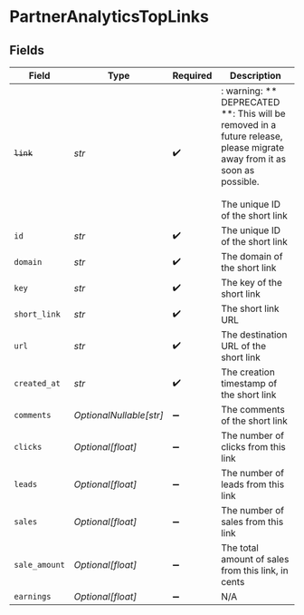 # PartnerAnalyticsTopLinks


## Fields

| Field                                                                                                                                                    | Type                                                                                                                                                     | Required                                                                                                                                                 | Description                                                                                                                                              |
| -------------------------------------------------------------------------------------------------------------------------------------------------------- | -------------------------------------------------------------------------------------------------------------------------------------------------------- | -------------------------------------------------------------------------------------------------------------------------------------------------------- | -------------------------------------------------------------------------------------------------------------------------------------------------------- |
| ~~`link`~~                                                                                                                                               | *str*                                                                                                                                                    | :heavy_check_mark:                                                                                                                                       | : warning: ** DEPRECATED **: This will be removed in a future release, please migrate away from it as soon as possible.<br/><br/>The unique ID of the short link |
| `id`                                                                                                                                                     | *str*                                                                                                                                                    | :heavy_check_mark:                                                                                                                                       | The unique ID of the short link                                                                                                                          |
| `domain`                                                                                                                                                 | *str*                                                                                                                                                    | :heavy_check_mark:                                                                                                                                       | The domain of the short link                                                                                                                             |
| `key`                                                                                                                                                    | *str*                                                                                                                                                    | :heavy_check_mark:                                                                                                                                       | The key of the short link                                                                                                                                |
| `short_link`                                                                                                                                             | *str*                                                                                                                                                    | :heavy_check_mark:                                                                                                                                       | The short link URL                                                                                                                                       |
| `url`                                                                                                                                                    | *str*                                                                                                                                                    | :heavy_check_mark:                                                                                                                                       | The destination URL of the short link                                                                                                                    |
| `created_at`                                                                                                                                             | *str*                                                                                                                                                    | :heavy_check_mark:                                                                                                                                       | The creation timestamp of the short link                                                                                                                 |
| `comments`                                                                                                                                               | *OptionalNullable[str]*                                                                                                                                  | :heavy_minus_sign:                                                                                                                                       | The comments of the short link                                                                                                                           |
| `clicks`                                                                                                                                                 | *Optional[float]*                                                                                                                                        | :heavy_minus_sign:                                                                                                                                       | The number of clicks from this link                                                                                                                      |
| `leads`                                                                                                                                                  | *Optional[float]*                                                                                                                                        | :heavy_minus_sign:                                                                                                                                       | The number of leads from this link                                                                                                                       |
| `sales`                                                                                                                                                  | *Optional[float]*                                                                                                                                        | :heavy_minus_sign:                                                                                                                                       | The number of sales from this link                                                                                                                       |
| `sale_amount`                                                                                                                                            | *Optional[float]*                                                                                                                                        | :heavy_minus_sign:                                                                                                                                       | The total amount of sales from this link, in cents                                                                                                       |
| `earnings`                                                                                                                                               | *Optional[float]*                                                                                                                                        | :heavy_minus_sign:                                                                                                                                       | N/A                                                                                                                                                      |